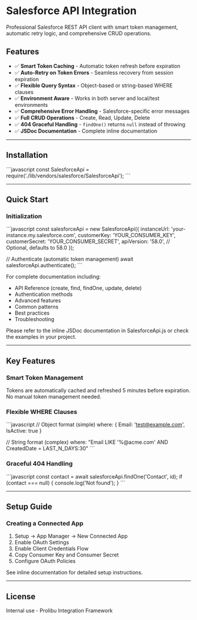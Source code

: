 # Salesforce API Integration

Professional Salesforce REST API client with smart token management, automatic retry logic, and comprehensive CRUD operations.

## Features

- ✅ **Smart Token Caching** - Automatic token refresh before expiration
- ✅ **Auto-Retry on Token Errors** - Seamless recovery from session expiration  
- ✅ **Flexible Query Syntax** - Object-based or string-based WHERE clauses
- ✅ **Environment Aware** - Works in both server and local/test environments
- ✅ **Comprehensive Error Handling** - Salesforce-specific error messages
- ✅ **Full CRUD Operations** - Create, Read, Update, Delete
- ✅ **404 Graceful Handling** - `findOne()` returns `null` instead of throwing
- ✅ **JSDoc Documentation** - Complete inline documentation

---

## Installation

\`\`\`javascript
const SalesforceApi = require('./lib/vendors/salesforce/SalesforceApi');
\`\`\`

---

## Quick Start

### Initialization

\`\`\`javascript
const salesforceApi = new SalesforceApi({
  instanceUrl: 'your-instance.my.salesforce.com',
  customerKey: 'YOUR_CONSUMER_KEY',
  customerSecret: 'YOUR_CONSUMER_SECRET',
  apiVersion: '58.0', // Optional, defaults to 58.0
});

// Authenticate (automatic token management)
await salesforceApi.authenticate();
\`\`\`

For complete documentation including:
- API Reference (create, find, findOne, update, delete)
- Authentication methods
- Advanced features
- Common patterns
- Best practices
- Troubleshooting

Please refer to the inline JSDoc documentation in SalesforceApi.js or check the examples in your project.

---

## Key Features

### Smart Token Management
Tokens are automatically cached and refreshed 5 minutes before expiration. No manual token management needed.

### Flexible WHERE Clauses
\`\`\`javascript
// Object format (simple)
where: { Email: 'test@example.com', IsActive: true }

// String format (complex)
where: "Email LIKE '%@acme.com' AND CreatedDate = LAST_N_DAYS:30"
\`\`\`

### Graceful 404 Handling
\`\`\`javascript
const contact = await salesforceApi.findOne('Contact', id);
if (contact === null) {
  console.log('Not found');
}
\`\`\`

---

## Setup Guide

### Creating a Connected App

1. Setup → App Manager → New Connected App
2. Enable OAuth Settings
3. Enable Client Credentials Flow
4. Copy Consumer Key and Consumer Secret
5. Configure OAuth Policies

See inline documentation for detailed setup instructions.

---

## License

Internal use - Prolibu Integration Framework
